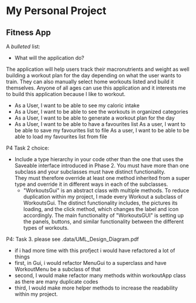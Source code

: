 # My Personal Project

## Fitness App

A *bulleted* list:
- What will the application do?  


The application will help users track their macronutrients and weight as well building a 
workout plan for the day depending on what the user wants to train. They can also manually
select home workouts listed and build it themselves. Anyone of all ages can use this application
and it interests me to build this application because I like to workout.



- As a User, I want to be able to see my caloric intake 
- As a User, I want to be able to see the workouts in organized categories
- As a User, I want to be able to generate a workout plan for the day
- As a User, I want to be able to have a favourites list
As a user, I want to be able to save my favourites list to file
As a user, I want to be able to be able to load my favourites list from file 

P4 Task 2 choice: 
- Include a type hierarchy in your code other than the one that uses the Saveable interface
 introduced in Phase 2.  You must have more than one subclass and your subclasses must have distinct functionality.  
 They must therefore override at least one method inherited from a super type and override 
 it in different ways in each of the subclasses.
  - "WorkoutsGui" is an abstract class with multiple methods. To reduce duplication within my project, 
  I made every Workout a subclass of WorkoutsGui. The distinct functionality includes, the pictures its loading,
  and  the click method, which changes the label and icon accordingly. The main functionality of "WorkoutsGUI"
  is setting up the panels, buttons, and similar functionality between the different types of workouts.

P4: Task 3.
please see .data/UML_Design_Diagram.pdf

- if i had more time with this profject i would have refactored a lot of things
- first, in Gui, i would refactor MenuGui to a superclass and have WorkoutMenu be a subclass of that
- second, I would make refactor many methods within workoutApp class as there are many duplicate codes
- third, I would make more helper methods to increase the readability within my project.

